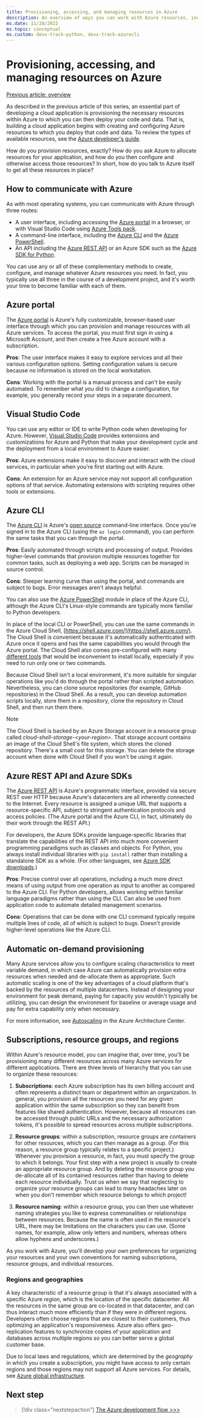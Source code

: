 ```yaml
---
title: Provisioning, accessing, and managing resources in Azure
description: An overview of ways you can work with Azure resources, including Azure portal, VS Code, Azure CLI, Azure PowerShell, and Azure SDKs.
ms.date: 11/28/2022
ms.topic: conceptual
ms.custom: devx-track-python, devx-track-azurecli
---
```


# Provisioning, accessing, and managing resources on Azure

[Previous article: overview](cloud-development-overview.md)

As described in the previous article of this series, an essential part of developing a cloud application is provisioning the necessary resources within Azure to which you can then deploy your code and data. That is, building a cloud application begins with creating and configuring Azure resources to which you deploy that code and data. To review the types of available resources, see the [Azure developer's guide](/azure/guides/developer/azure-developer-guide).

How do you provision resources, exactly? How do you ask Azure to allocate resources for your application, and how do you then configure and otherwise access those resources? In short, how do you talk to Azure itself to get all these resources in place?

## How to communicate with Azure

As with most operating systems, you can communicate with Azure through three routes:

* A user interface, including accessing the [Azure portal](https://portal.azure.com) in a browser, or with Visual Studio Code using [Azure Tools pack](https://marketplace.visualstudio.com/items?itemName=ms-vscode.vscode-node-azure-pack).
* A command-line interface, including the [Azure CLI](/cli/azure/) and the [Azure PowerShell](/powershell/).
* An API including the [Azure REST API](/rest/api/?view=Azure&preserve-view=true) or an Azure SDK such as the [Azure SDK for Python](./sdk/azure-sdk-overview.md).

You can use any or all of these complementary methods to create, configure, and manage whatever Azure resources you need. In fact, you typically use all three in the course of a development project, and it's worth your time to become familiar with each of them.

## Azure portal

The [Azure portal](https://portal.azure.com) is Azure's fully customizable, browser-based user interface through which you can provision and manage resources with all Azure services. To access the portal, you must first sign in using a Microsoft Account, and then create a free Azure account with a subscription.

**Pros**: The user interface makes it easy to explore services and all their various configuration options. Setting configuration values is secure because no information is stored on the local workstation.

**Cons**: Working with the portal is a manual process and can't be easily automated. To remember what you did to change a configuration, for example, you generally record your steps in a separate document.

## Visual Studio Code

You can use any editor or IDE to write Python code when developing for Azure. However, [Visual Studio Code](https://code.visualstudio.com/) provides extensions and customizations for Azure and Python that make your development cycle and the deployment from a local environment to Azure easier.

**Pros**: Azure extensions make it easy to discover and interact with the cloud services, in particular when you're first starting out with Azure.

**Cons**: An extension for an Azure service may not support all configuration options of that service. Automating extensions with scripting requires other tools or extensions.

## Azure CLI

The [Azure CLI](/cli/azure/) is Azure's [open source](https://github.com/Azure/azure-cli) command-line interface. Once you're signed in to the Azure CLI (using the `az login` command), you can perform the same tasks that you can through the portal.
  
**Pros**: Easily automated through scripts and processing of output. Provides higher-level commands that provision multiple resources together for common tasks, such as deploying a web app. Scripts can be managed in source control.

**Cons**: Steeper learning curve than using the portal, and commands are subject to bugs. Error messages aren't always helpful.

You can also use the [Azure PowerShell](/powershell/) module in place of the Azure CLI, although the Azure CLI's Linux-style commands are typically more familiar to Python developers.

In place of the local CLI or PowerShell, you can use the same commands in the Azure Cloud Shell, [https://shell.azure.com/](https://shell.azure.com/). The Cloud Shell is convenient because it's automatically authenticated with Azure once it opens and has the same capabilities you would through the Azure portal. The Cloud Shell also comes pre-configured with many [different tools](/azure/cloud-shell/features) that would be inconvenient to install locally, especially if you need to run only one or two commands.

Because Cloud Shell isn't a local environment, it's more suitable for singular operations like you'd do through the portal rather than scripted automation. Nevertheless, you can clone source repositories (for example, GitHub repositories) in the Cloud Shell. As a result, you can develop automation scripts locally, store them in a repository, clone the repository in Cloud Shell, and then run them there.

> [!NOTE]
> The Cloud Shell is backed by an Azure Storage account in a resource group called *cloud-shell-storage-\<your-region>*. That storage account contains an image of the Cloud Shell's file system, which stores the cloned repository. There's a small cost for this storage. You can delete the storage account when done with Cloud Shell if you won't be using it again.

## Azure REST API and Azure SDKs

The [Azure REST API](/rest/api/) is Azure's programmatic interface, provided via secure REST over HTTP because Azure's datacenters are all inherently connected to the Internet. Every resource is assigned a unique URL that supports a resource-specific API, subject to stringent authentication protocols and access policies. (The Azure portal and the Azure CLI, in fact, ultimately do their work through the REST API.)

For developers, the Azure SDKs provide language-specific libraries that translate the capabilities of the REST API into much more convenient programming paradigms such as classes and objects. For Python, you always install individual libraries with `pip install` rather than installing a standalone SDK as a whole. (For other languages, see [Azure SDK downloads](https://azure.microsoft.com/downloads/).)

**Pros**: Precise control over all operations, including a much more direct means of using output from one operation as input to another as compared to the Azure CLI. For Python developers, allows working within familiar language paradigms rather than using the CLI. Can also be used from application code to automate detailed management scenarios.
  
**Cons**: Operations that can be done with one CLI command typically require multiple lines of code, all of which is subject to bugs. Doesn't provide higher-level operations like the Azure CLI.

## Automatic on-demand provisioning

Many Azure services allow you to configure scaling characteristics to meet variable demand, in which case Azure can automatically provision extra resources when needed and de-allocate them as appropriate. Such automatic scaling is one of the key advantages of a cloud platform that's backed by the resources of multiple datacenters. Instead of designing your environment for peak demand, paying for capacity you wouldn't typically be utilizing, you can design the environment for baseline or average usage and pay for extra capability only when necessary.

For more information, see [Autoscaling](/azure/architecture/best-practices/auto-scaling) in the Azure Architecture Center.

## Subscriptions, resource groups, and regions

Within Azure's resource model, you can imagine that, over time, you'll be provisioning many different resources across many Azure services for different applications. There are three levels of hierarchy that you can use to organize these resources:

1. **Subscriptions**: each Azure subscription has its own billing account and often represents a distinct team or department within an organization. In general, you provision all the resources you need for any given application within the same subscription so they can benefit from features like shared authentication. However, because all resources can be accessed through public URLs and the necessary authorization tokens, it's possible to spread resources across multiple subscriptions.

1. **Resource groups**: within a subscription, resource groups are containers for other resources, which you can then manage as a group. (For this reason, a resource group typically relates to a specific project.) Whenever you provision a resource, in fact, you must specify the group to which it belongs. Your first step with a new project is usually to create an appropriate resource group. And by deleting the resource group you de-allocate all of its contained resources rather than having to delete each resource individually. Trust us when we say that neglecting to organize your resource groups can lead to many headaches later on when you don't remember which resource belongs to which project!

1. **Resource naming**: within a resource group, you can then use whatever naming strategies you like to express commonalities or relationships between resources. Because the name is often used in the resource's URL, there may be limitations on the characters you can use. (Some names, for example, allow only letters and numbers, whereas others allow hyphens and underscores.)

As you work with Azure, you'll develop your own preferences for organizing your resources and your own conventions for naming subscriptions, resource groups, and individual resources.

### Regions and geographies

A key characteristic of a resource group is that it's always associated with a specific Azure *region*, which is the location of the specific datacenter. All the resources in the same group are co-located in that datacenter, and can thus interact much more efficiently than if they were in different regions. Developers often choose regions that are closest to their customers, thus optimizing an application's responsiveness. Azure also offers geo-replication features to synchronize copies of your application and databases across multiple regions so you can better serve a global customer base.

Due to local laws and regulations, which are determined by the *geography* in which you create a subscription, you might have access to only certain regions and those regions may not support all Azure services. For details, see [Azure global infrastructure](https://azure.microsoft.com/global-infrastructure/).

## Next step

> [!div class="nextstepaction"]
> [The Azure development flow >>>](cloud-development-flow.md)

